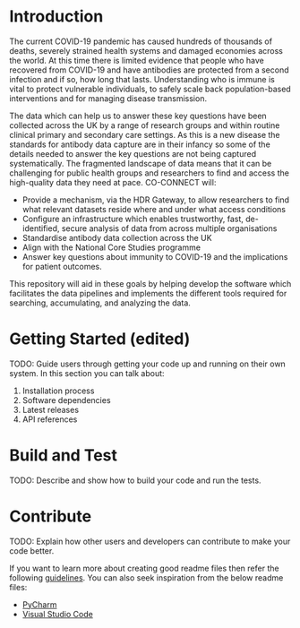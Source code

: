 # Introduction
The current COVID-19 pandemic has caused hundreds of thousands of deaths, severely strained health systems
and damaged economies across the world. At this time there is limited evidence that people who have recovered
from COVID-19 and have antibodies are protected from a second infection and if so, how long that lasts.
Understanding who is immune is vital to protect vulnerable individuals, to safely scale back population-based
interventions and for managing disease transmission.

The data which can help us to answer these key questions have been collected across the UK by a range of
research groups and within routine clinical primary and secondary care settings. As this is a new disease the
standards for antibody data capture are in their infancy so some of the details needed to answer the key
questions are not being captured systematically. The fragmented landscape of data means that it can be
challenging for public health groups and researchers to find and access the high-quality data they need at pace.
CO-CONNECT will:

*    Provide a mechanism, via the HDR Gateway, to allow researchers to find what relevant datasets reside
where and under what access conditions
*    Configure an infrastructure which enables trustworthy, fast, de-identified, secure analysis of data from
across multiple organisations
*    Standardise antibody data collection across the UK
*    Align with the National Core Studies programme
*    Answer key questions about immunity to COVID-19 and the implications for patient outcomes.

This repository will aid in these goals by helping develop the software which facilitates the data pipelines and implements the different tools required for searching, accumulating, and analyzing the data.

# Getting Started (edited)
TODO: Guide users through getting your code up and running on their own system. In this section you can talk about:
1.	Installation process
2.	Software dependencies
3.	Latest releases
4.	API references

# Build and Test
TODO: Describe and show how to build your code and run the tests.

# Contribute
TODO: Explain how other users and developers can contribute to make your code better.

If you want to learn more about creating good readme files then refer the following [guidelines](https://docs.microsoft.com/en-us/azure/devops/repos/git/create-a-readme?view=azure-devops). You can also seek inspiration from the below readme files:
- [PyCharm](https://www.jetbrains.com/pycharm/)
- [Visual Studio Code](https://github.com/Microsoft/vscode)
